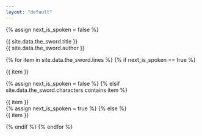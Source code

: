 ```yaml
---
layout: "default"
---
```


{% assign next_is_spoken = false %}

<div class="title">
  {{  site.data.the_sword.title }}
</div>

<div class="author">
  {{  site.data.the_sword.author }}
</div>

{% for item in site.data.the_sword.lines %}
{% if next_is_spoken == true %}
<div class="spoken">
  {{ item }}
</div>

{% assign next_is_spoken = false %}
{% elsif site.data.the_sword.characters contains item %}
<div class="speaker character-name" title="{{ site.data.the_sword.characters[item] }}">
  {{ item }}
</div>
{% assign next_is_spoken = true %}
{% else %}
<div class="narrated">
  {{ item }}
</div>

{% endif %}
{% endfor %}
